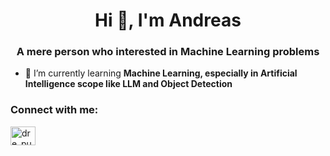 <h1 align="center">Hi 👋, I'm Andreas</h1>
<h3 align="center">A mere person who interested in Machine Learning problems</h3>

- 🌱 I’m currently learning **Machine Learning, especially in Artificial Intelligence scope like LLM and Object Detection**

<h3 align="left">Connect with me:</h3>
<p align="left">
<a href="https://instagram.com/dre_purba" target="blank"><img align="center" src="https://raw.githubusercontent.com/rahuldkjain/github-profile-readme-generator/master/src/images/icons/Social/instagram.svg" alt="dre_purba" height="30" width="40" /></a>
</p>
